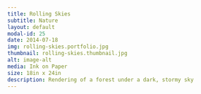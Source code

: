 ```yaml
---
title: Rolling Skies
subtitle: Nature
layout: default
modal-id: 25
date: 2014-07-18
img: rolling-skies.portfolio.jpg
thumbnail: rolling-skies.thumbnail.jpg
alt: image-alt
media: Ink on Paper
size: 18in x 24in
description: Rendering of a forest under a dark, stormy sky
---
```

